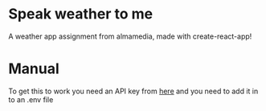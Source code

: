 # Speak weather to me

A weather app assignment from almamedia, made with create-react-app!

# Manual

To get this to work you need an API key from [here](https://openweathermap.org/) and you need to add it in to an .env file
